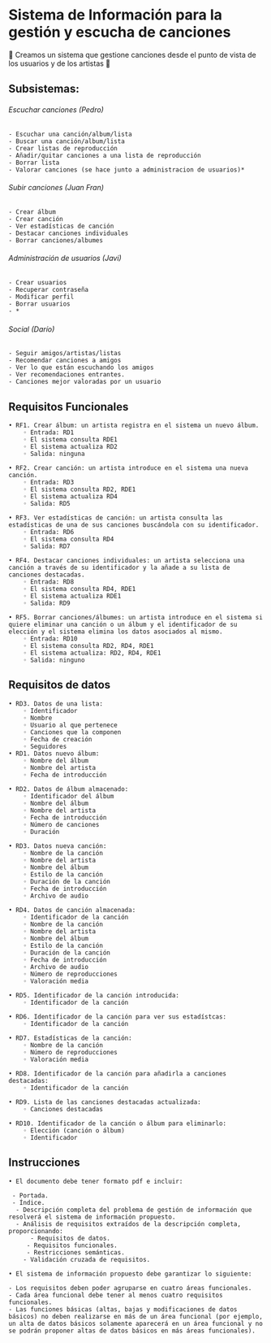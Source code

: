 # Sistema de Información para la gestión y escucha de canciones

 :musical_note: Creamos un sistema que gestione canciones desde el punto de vista de los usuarios y de los artistas  :musical_note:

## Subsistemas:

###### Escuchar canciones (Pedro)
	- Escuchar una canción/album/lista
	- Buscar una canción/album/lista
	- Crear listas de reproducción
	- Añadir/quitar canciones a una lista de reproducción
	- Borrar lista
	- Valorar canciones (se hace junto a administracion de usuarios)*

###### Subir canciones (Juan Fran)
	- Crear álbum
	- Crear canción
	- Ver estadísticas de canción
	- Destacar canciones individuales
	- Borrar canciones/albumes
	
###### Administración de usuarios (Javi)
	- Crear usuarios
	- Recuperar contraseña
	- Modificar perfil
	- Borrar usuarios
	- *
	
###### Social (Darío)
	- Seguir amigos/artistas/listas
	- Recomendar canciones a amigos
	- Ver lo que están escuchando los amigos
	- Ver recomendaciones entrantes.
	- Canciones mejor valoradas por un usuario
	
## Requisitos Funcionales
    • RF1. Crear álbum: un artista registra en el sistema un nuevo álbum.
        ◦ Entrada: RD1
        ◦ El sistema consulta RDE1
        ◦ El sistema actualiza RD2
        ◦ Salida: ninguna

    • RF2. Crear canción: un artista introduce en el sistema una nueva canción.
        ◦ Entrada: RD3
        ◦ El sistema consulta RD2, RDE1
        ◦ El sistema actualiza RD4
        ◦ Salida: RD5

    • RF3. Ver estadísticas de canción: un artista consulta las estadísticas de una de sus canciones buscándola con su identificador.
        ◦ Entrada: RD6
        ◦ El sistema consulta RD4
        ◦ Salida: RD7

    • RF4. Destacar canciones individuales: un artista selecciona una canción a través de su identificador y la añade a su lista de canciones destacadas.
        ◦ Entrada: RD8
        ◦ El sistema consulta RD4, RDE1
        ◦ El sistema actualiza RDE1
        ◦ Salida: RD9

    • RF5. Borrar canciones/álbumes: un artista introduce en el sistema si quiere eliminar una canción o un álbum y el identificador de su elección y el sistema elimina los datos asociados al mismo.
        ◦ Entrada: RD10
        ◦ El sistema consulta RD2, RD4, RDE1
        ◦ El sistema actualiza: RD2, RD4, RDE1
        ◦ Salida: ninguno
	
## Requisitos de datos
    • RD3. Datos de una lista:
        ◦ Identificador
        ◦ Nombre
        ◦ Usuario al que pertenece
        ◦ Canciones que la componen
        ◦ Fecha de creación
        ◦ Seguidores
    • RD1. Datos nuevo álbum:
        ◦ Nombre del álbum
        ◦ Nombre del artista
        ◦ Fecha de introducción

    • RD2. Datos de álbum almacenado:
        ◦ Identificador del álbum
        ◦ Nombre del álbum
        ◦ Nombre del artista
        ◦ Fecha de introducción
        ◦ Número de canciones
        ◦ Duración

    • RD3. Datos nueva canción:
        ◦ Nombre de la canción
        ◦ Nombre del artista
        ◦ Nombre del álbum
        ◦ Estilo de la canción
        ◦ Duración de la canción
        ◦ Fecha de introducción
        ◦ Archivo de audio

    • RD4. Datos de canción almacenada:
        ◦ Identificador de la canción
        ◦ Nombre de la canción
        ◦ Nombre del artista
        ◦ Nombre del álbum
        ◦ Estilo de la canción
        ◦ Duración de la canción
        ◦ Fecha de introducción
        ◦ Archivo de audio
        ◦ Número de reproducciones
        ◦ Valoración media

    • RD5. Identificador de la canción introducida:
        ◦ Identificador de la canción

    • RD6. Identificador de la canción para ver sus estadístcas:
        ◦ Identificador de la canción

    • RD7. Estadísticas de la canción:
        ◦ Nombre de la canción
        ◦ Número de reproducciones
        ◦ Valoración media

    • RD8. Identificador de la canción para añadirla a canciones destacadas:
        ◦ Identificador de la canción

    • RD9. Lista de las canciones destacadas actualizada:
        ◦ Canciones destacadas

    • RD10. Identificador de la canción o álbum para eliminarlo:
        ◦ Elección (canción o álbum)
        ◦ Identificador
	
## Instrucciones

    • El documento debe tener formato pdf e incluir:

  	 - Portada.
  	 - Índice.
 	  - Descripción completa del problema de gestión de información que resolverá el sistema de información propuesto.
 	  - Análisis de requisitos extraídos de la descripción completa, proporcionando:
 	      - Requisitos de datos.
  	     - Requisitos funcionales.
  	     - Restricciones semánticas.
   	    - Validación cruzada de requisitos.

    • El sistema de información propuesto debe garantizar lo siguiente:

   	- Los requisitos deben poder agruparse en cuatro áreas funcionales.
   	- Cada área funcional debe tener al menos cuatro requisitos funcionales.
   	- Las funciones básicas (altas, bajas y modificaciones de datos básicos) no deben realizarse en más de un área funcional (por ejemplo, un alta de datos básicos solamente aparecerá en un área funcional y no se podrán proponer altas de datos básicos en más áreas funcionales).
